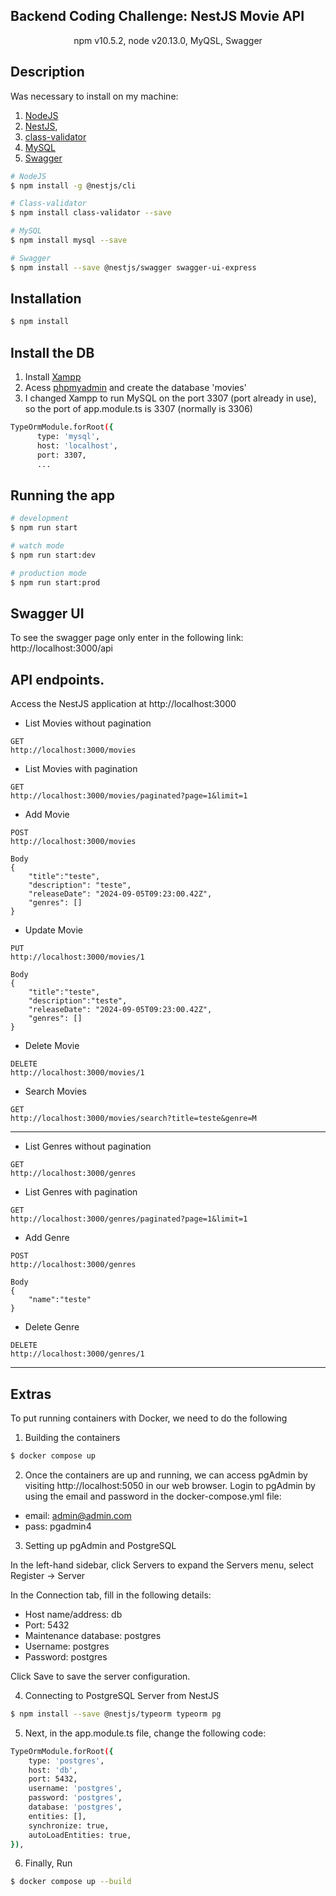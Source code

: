 ## Backend Coding Challenge: NestJS Movie API

<p align="center">
  npm v10.5.2, node v20.13.0, MyQSL, Swagger
</p>

## Description
Was necessary to install on my machine:
1. [NodeJS](https://nodejs.org/en/)
2.  [NestJS](https://nestjs.com/), 
3.  [class-validator](https://www.npmjs.com/package/class-validator)
4.  [MySQL](https://docs.nestjs.com/techniques/database)
5.  [Swagger](https://docs.nestjs.com/openapi/introduction)

```bash
# NodeJS
$ npm install -g @nestjs/cli

# Class-validator
$ npm install class-validator --save

# MySQL
$ npm install mysql --save

# Swagger
$ npm install --save @nestjs/swagger swagger-ui-express
```

## Installation
```bash
$ npm install
```

## Install the DB
1. Install [Xampp](https://www.apachefriends.org/download.html)
2. Acess [phpmyadmin](http://localhost/phpmyadmin/) and create the database 'movies'
3. I changed Xampp to run MySQL on the port 3307 (port already in use), so the port of app.module.ts is 3307 (normally is 3306)
```bash
TypeOrmModule.forRoot({
      type: 'mysql',
      host: 'localhost',
      port: 3307,
      ...
```

## Running the app
```bash
# development
$ npm run start

# watch mode
$ npm run start:dev

# production mode
$ npm run start:prod
```
## Swagger UI
To see the swagger page only enter in the following link:
http://localhost:3000/api

## API endpoints.
Access the NestJS application at http://localhost:3000

- List Movies without pagination
```
GET
http://localhost:3000/movies
```
- List Movies  with pagination
```
GET
http://localhost:3000/movies/paginated?page=1&limit=1
```

- Add Movie
```
POST
http://localhost:3000/movies

Body
{
    "title":"teste",
    "description": "teste",
    "releaseDate": "2024-09-05T09:23:00.42Z",
    "genres": []
}
```
- Update Movie
```
PUT
http://localhost:3000/movies/1

Body
{
    "title":"teste",
    "description":"teste",
    "releaseDate": "2024-09-05T09:23:00.42Z",
    "genres": []
}
```
- Delete Movie
```
DELETE
http://localhost:3000/movies/1
```
- Search Movies
```
GET
http://localhost:3000/movies/search?title=teste&genre=M
```
---------------------
- List Genres without pagination
```
GET
http://localhost:3000/genres
```

- List Genres with pagination
```
GET
http://localhost:3000/genres/paginated?page=1&limit=1
```
- Add Genre
```
POST
http://localhost:3000/genres

Body
{
    "name":"teste"
}
```
- Delete Genre
```
DELETE
http://localhost:3000/genres/1
```

---------------------
## Extras 
To put running containers with Docker, we need to do the following

1. Building the containers
```bash
$ docker compose up
```
2. Once the containers are up and running, we can access pgAdmin by visiting http://localhost:5050 in our web browser.
Login to pgAdmin by using the email and password in the docker-compose.yml file:
- email: admin@admin.com
- pass: pgadmin4

3. Setting up pgAdmin and PostgreSQL

In the left-hand sidebar, click Servers to expand the Servers menu, select Register -> Server

In the Connection tab, fill in the following details:
- Host name/address: db
- Port: 5432
- Maintenance database: postgres
- Username: postgres
- Password: postgres

Click Save to save the server configuration.

4. Connecting to PostgreSQL Server from NestJS
```bash
$ npm install --save @nestjs/typeorm typeorm pg
```

5. Next, in the app.module.ts file, change the following code:
```bash
TypeOrmModule.forRoot({
    type: 'postgres',
    host: 'db',
    port: 5432,
    username: 'postgres',
    password: 'postgres',
    database: 'postgres',
    entities: [],
    synchronize: true,
    autoLoadEntities: true,
}),
```

6. Finally, Run
```bash
$ docker compose up --build
```